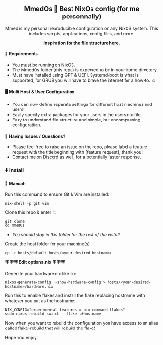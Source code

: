 <div align="center">

## MmedOs 🟰 Best NixOs config (for me personnally)

Mmed is my personal reproducible configuration on any NixOS system. This includes scripts, applications, config files, and more.

**Inspiration for the file structure [here](https://gitlab.com/Zaney/zaneyos).**

</div>

#### 🍖 Requirements

- You must be running on NixOS.
- The MmedOs folder (this repo) is expected to be in your home directory.
- Must have installed using GPT & UEFI. Systemd-boot is what is supported, for GRUB you will have to brave the internet for a how-to. ☺️

#### 🖥️ Multi Host & User Configuration

- You can now define separate settings for different host machines and users!
- Easily specify extra packages for your users in the users.nix file.
- Easy to understand file structure and simple, but encompassing, configuratiion.

<div align="center">

</div>

#### 🙋 Having Issues / Questions?

- Please feel free to raise an issue on the repo, please label a feature request with the title beginning with [feature request], thank you!
- Contact me on [Discord]() as well, for a potentially faster response.

### ⬇️ Install

#### 🦽 Manual:

Run this command to ensure Git & Vim are installed:

```
nix-shell -p git vim
```

Clone this repo & enter it:

<!--todo-->

```
git clone
cd mmedOs
```

- _You should stay in this folder for the rest of the install_

Create the host folder for your machine(s)

```
cp -r hosts/default hosts/<your-desired-hostname>
```

**🪧🪧🪧 Edit options.nix 🪧🪧🪧**

Generate your hardware.nix like so:

```
nixos-generate-config --show-hardware-config > hosts/<your-desired-hostname>/hardware.nix
```

Run this to enable flakes and install the flake replacing hostname with whatever you put as the hostname:

```
NIX_CONFIG="experimental-features = nix-command flakes"
sudo nixos-rebuild switch --flake .#hostname
```

Now when you want to rebuild the configuration you have access to an alias called flake-rebuild that will rebuild the flake!

Hope you enjoy!
